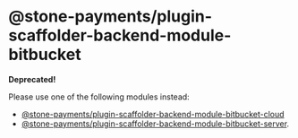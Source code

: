 # @stone-payments/plugin-scaffolder-backend-module-bitbucket

**Deprecated!**

Please use one of the following modules instead:

- [@stone-payments/plugin-scaffolder-backend-module-bitbucket-cloud](https://www.npmjs.com/package/@stone-payments/plugin-scaffolder-backend-module-bitbucket-cloud)
- [@stone-payments/plugin-scaffolder-backend-module-bitbucket-server](https://www.npmjs.com/package/@stone-payments/plugin-scaffolder-backend-module-bitbucket-server).

